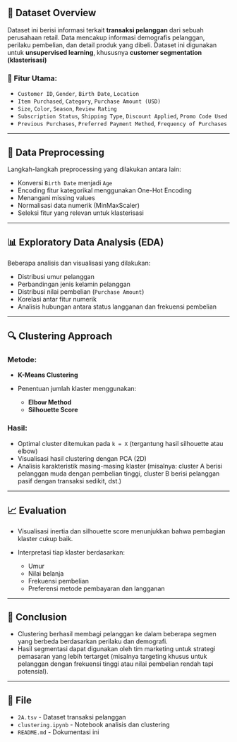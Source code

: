 ## 📁 Dataset Overview

Dataset ini berisi informasi terkait **transaksi pelanggan** dari sebuah perusahaan retail. Data mencakup informasi demografis pelanggan, perilaku pembelian, dan detail produk yang dibeli. Dataset ini digunakan untuk **unsupervised learning**, khususnya **customer segmentation (klasterisasi)**

### 📌 Fitur Utama:

* `Customer ID`, `Gender`, `Birth Date`, `Location`
* `Item Purchased`, `Category`, `Purchase Amount (USD)`
* `Size`, `Color`, `Season`, `Review Rating`
* `Subscription Status`, `Shipping Type`, `Discount Applied`, `Promo Code Used`
* `Previous Purchases`, `Preferred Payment Method`, `Frequency of Purchases`

---

## 🧹 Data Preprocessing

Langkah-langkah preprocessing yang dilakukan antara lain:

* Konversi `Birth Date` menjadi `Age`
* Encoding fitur kategorikal menggunakan One-Hot Encoding
* Menangani missing values
* Normalisasi data numerik (MinMaxScaler)
* Seleksi fitur yang relevan untuk klasterisasi

---

## 📊 Exploratory Data Analysis (EDA)

Beberapa analisis dan visualisasi yang dilakukan:

* Distribusi umur pelanggan
* Perbandingan jenis kelamin pelanggan
* Distribusi nilai pembelian (`Purchase Amount`)
* Korelasi antar fitur numerik
* Analisis hubungan antara status langganan dan frekuensi pembelian

---

## 🔍 Clustering Approach

### Metode:

* **K-Means Clustering**
* Penentuan jumlah klaster menggunakan:

  * **Elbow Method**
  * **Silhouette Score**

### Hasil:

* Optimal cluster ditemukan pada `k = X` (tergantung hasil silhouette atau elbow)
* Visualisasi hasil clustering dengan PCA (2D)
* Analisis karakteristik masing-masing klaster (misalnya: cluster A berisi pelanggan muda dengan pembelian tinggi, cluster B berisi pelanggan pasif dengan transaksi sedikit, dst.)

---

## 📈 Evaluation

* Visualisasi inertia dan silhouette score menunjukkan bahwa pembagian klaster cukup baik.
* Interpretasi tiap klaster berdasarkan:

  * Umur
  * Nilai belanja
  * Frekuensi pembelian
  * Preferensi metode pembayaran dan langganan

---

## 📌 Conclusion

* Clustering berhasil membagi pelanggan ke dalam beberapa segmen yang berbeda berdasarkan perilaku dan demografi.
* Hasil segmentasi dapat digunakan oleh tim marketing untuk strategi pemasaran yang lebih tertarget (misalnya targeting khusus untuk pelanggan dengan frekuensi tinggi atau nilai pembelian rendah tapi potensial).

---

## 📁 File

* `2A.tsv` - Dataset transaksi pelanggan
* `clustering.ipynb` - Notebook analisis dan clustering
* `README.md` - Dokumentasi ini
